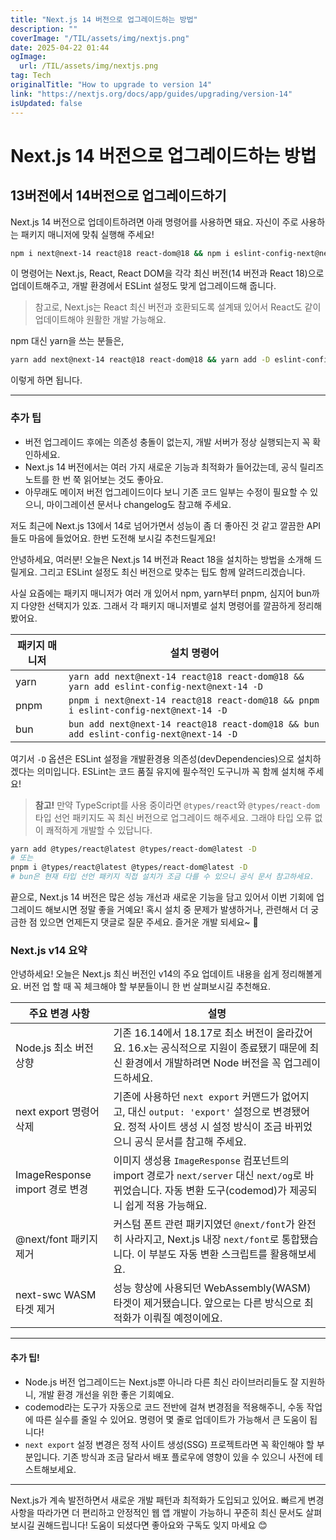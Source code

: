 ```yaml
---
title: "Next.js 14 버전으로 업그레이드하는 방법"
description: ""
coverImage: "/TIL/assets/img/nextjs.png"
date: 2025-04-22 01:44
ogImage: 
  url: /TIL/assets/img/nextjs.png
tag: Tech
originalTitle: "How to upgrade to version 14"
link: "https://nextjs.org/docs/app/guides/upgrading/version-14"
isUpdated: false
---
```



# Next.js 14 버전으로 업그레이드하는 방법

## 13버전에서 14버전으로 업그레이드하기

Next.js 14 버전으로 업데이트하려면 아래 명령어를 사용하면 돼요. 자신이 주로 사용하는 패키지 매니저에 맞춰 실행해 주세요!

```bash
npm i next@next-14 react@18 react-dom@18 && npm i eslint-config-next@next-14 -D
```

이 명령어는 Next.js, React, React DOM을 각각 최신 버전(14 버전과 React 18)으로 업데이트해주고, 개발 환경에서 ESLint 설정도 맞게 업그레이드해 줍니다.

> 참고로, Next.js는 React 최신 버전과 호환되도록 설계돼 있어서 React도 같이 업데이트해야 원활한 개발 가능해요.

npm 대신 yarn을 쓰는 분들은,

```bash
yarn add next@next-14 react@18 react-dom@18 && yarn add -D eslint-config-next@next-14
```

이렇게 하면 됩니다.

---

### 추가 팁

- 버전 업그레이드 후에는 의존성 충돌이 없는지, 개발 서버가 정상 실행되는지 꼭 확인하세요.
- Next.js 14 버전에서는 여러 가지 새로운 기능과 최적화가 들어갔는데, 공식 릴리즈 노트를 한 번 쭉 읽어보는 것도 좋아요.
- 아무래도 메이저 버전 업그레이드이다 보니 기존 코드 일부는 수정이 필요할 수 있으니, 마이그레이션 문서나 changelog도 참고해 주세요.

저도 최근에 Next.js 13에서 14로 넘어가면서 성능이 좀 더 좋아진 것 같고 깔끔한 API들도 마음에 들었어요. 한번 도전해 보시길 추천드릴게요!

<!-- TIL 수평 -->
<ins class="adsbygoogle"
     style="display:block"
     data-ad-client="ca-pub-4877378276818686"
     data-ad-slot="1549334788"
     data-ad-format="auto"
     data-full-width-responsive="true"></ins>
<script>
(adsbygoogle = window.adsbygoogle || []).push({});
</script>

안녕하세요, 여러분! 오늘은 Next.js 14 버전과 React 18을 설치하는 방법을 소개해 드릴게요. 그리고 ESLint 설정도 최신 버전으로 맞추는 팁도 함께 알려드리겠습니다.

사실 요즘에는 패키지 매니저가 여러 개 있어서 npm, yarn부터 pnpm, 심지어 bun까지 다양한 선택지가 있죠. 그래서 각 패키지 매니저별로 설치 명령어를 깔끔하게 정리해봤어요.

| 패키지 매니저 | 설치 명령어 |
|---------------|-------------|
| yarn          | `yarn add next@next-14 react@18 react-dom@18 && yarn add eslint-config-next@next-14 -D` |
| pnpm          | `pnpm i next@next-14 react@18 react-dom@18 && pnpm i eslint-config-next@next-14 -D` |
| bun           | `bun add next@next-14 react@18 react-dom@18 && bun add eslint-config-next@next-14 -D` |

여기서 `-D` 옵션은 ESLint 설정을 개발환경용 의존성(devDependencies)으로 설치하겠다는 의미입니다. ESLint는 코드 품질 유지에 필수적인 도구니까 꼭 함께 설치해 주세요!

> **참고!** 만약 TypeScript를 사용 중이라면 `@types/react`와 `@types/react-dom` 타입 선언 패키지도 꼭 최신 버전으로 업그레이드 해주세요. 그래야 타입 오류 없이 쾌적하게 개발할 수 있답니다.

```bash
yarn add @types/react@latest @types/react-dom@latest -D
# 또는
pnpm i @types/react@latest @types/react-dom@latest -D
# bun은 현재 타입 선언 패키지 직접 설치가 조금 다를 수 있으니 공식 문서 참고하세요.
```

끝으로, Next.js 14 버전은 많은 성능 개선과 새로운 기능을 담고 있어서 이번 기회에 업그레이드 해보시면 정말 좋을 거예요! 혹시 설치 중 문제가 발생하거나, 관련해서 더 궁금한 점 있으면 언제든지 댓글로 질문 주세요. 즐거운 개발 되세요~ 🚀

<!-- TIL 수평 -->
<ins class="adsbygoogle"
     style="display:block"
     data-ad-client="ca-pub-4877378276818686"
     data-ad-slot="1549334788"
     data-ad-format="auto"
     data-full-width-responsive="true"></ins>
<script>
(adsbygoogle = window.adsbygoogle || []).push({});
</script>

### Next.js v14 요약

안녕하세요! 오늘은 Next.js 최신 버전인 v14의 주요 업데이트 내용을 쉽게 정리해볼게요. 버전 업 할 때 꼭 체크해야 할 부분들이니 한 번 살펴보시길 추천해요.

| 주요 변경 사항 | 설명 |
|---|---|
| Node.js 최소 버전 상향 | 기존 16.14에서 18.17로 최소 버전이 올라갔어요. 16.x는 공식적으로 지원이 종료됐기 때문에 최신 환경에서 개발하려면 Node 버전을 꼭 업그레이드하세요. |
| next export 명령어 삭제 | 기존에 사용하던 `next export` 커맨드가 없어지고, 대신 `output: 'export'` 설정으로 변경됐어요. 정적 사이트 생성 시 설정 방식이 조금 바뀌었으니 공식 문서를 참고해 주세요. |
| ImageResponse import 경로 변경 | 이미지 생성용 `ImageResponse` 컴포넌트의 import 경로가 `next/server` 대신 `next/og`로 바뀌었습니다. 자동 변환 도구(codemod)가 제공되니 쉽게 적용 가능해요. |
| @next/font 패키지 제거 | 커스텀 폰트 관련 패키지였던 `@next/font`가 완전히 사라지고, Next.js 내장 `next/font`로 통합됐습니다. 이 부분도 자동 변환 스크립트를 활용해보세요. |
| next-swc WASM 타겟 제거 | 성능 향상에 사용되던 WebAssembly(WASM) 타겟이 제거됐습니다. 앞으로는 다른 방식으로 최적화가 이뤄질 예정이에요. |

---

#### 추가 팁!

- Node.js 버전 업그레이드는 Next.js뿐 아니라 다른 최신 라이브러리들도 잘 지원하니, 개발 환경 개선을 위한 좋은 기회예요.
- codemod라는 도구가 자동으로 코드 전반에 걸쳐 변경점을 적용해주니, 수동 작업에 따른 실수를 줄일 수 있어요. 명령어 몇 줄로 업데이트가 가능해서 큰 도움이 됩니다!
- `next export` 설정 변경은 정적 사이트 생성(SSG) 프로젝트라면 꼭 확인해야 할 부분입니다. 기존 방식과 조금 달라서 배포 플로우에 영향이 있을 수 있으니 사전에 테스트해보세요.

---

Next.js가 계속 발전하면서 새로운 개발 패턴과 최적화가 도입되고 있어요. 빠르게 변경 사항을 따라가면 더 편리하고 안정적인 웹 앱 개발이 가능하니 꾸준히 최신 문서도 살펴보시길 권해드립니다! 도움이 되셨다면 좋아요와 구독도 잊지 마세요 😊